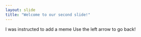 ```yaml
---
layout: slide
title: "Welcome to our second slide!"
---
```

I was instructed to add a meme
Use the left arrow to go back!
